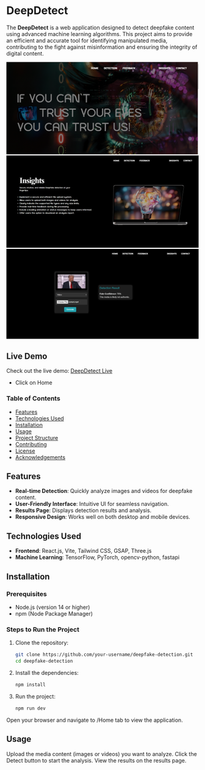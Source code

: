# DeepDetect

The **DeepDetect** is a web application designed to detect deepfake content using advanced machine learning algorithms. This project aims to provide an efficient and accurate tool for identifying manipulated media, contributing to the fight against misinformation and ensuring the integrity of digital content.

![One](./public/one.png)
![Two](./public/two.png)
![Third](./public/third.png)

## Live Demo

Check out the live demo: [DeepDetect Live](https://deep-detect.vercel.app/)
- Click on Home

### Table of Contents

- [Features](#features)
- [Technologies Used](#technologies-used)
- [Installation](#installation)
- [Usage](#usage)
- [Project Structure](#project-structure)
- [Contributing](#contributing)
- [License](#license)
- [Acknowledgements](#acknowledgements)

## Features

- **Real-time Detection**: Quickly analyze images and videos for deepfake content.
- **User-Friendly Interface**: Intuitive UI for seamless navigation.
- **Results Page**: Displays detection results and analysis.
- **Responsive Design**: Works well on both desktop and mobile devices.

## Technologies Used

- **Frontend**: React.js, Vite, Tailwind CSS, GSAP, Three.js
- **Machine Learning**: TensorFlow, PyTorch, opencv-python, fastapi

## Installation

### Prerequisites

- Node.js (version 14 or higher)
- npm (Node Package Manager)

### Steps to Run the Project

1. Clone the repository:

   ```bash
   git clone https://github.com/your-username/deepfake-detection.git
   cd deepfake-detection

2. Install the dependencies:
    ```bash
   npm install

3. Run the project:
    ```bash
   npm run dev

Open your browser and navigate to /Home tab to view the application.

## Usage

Upload the media content (images or videos) you want to analyze.
Click the Detect button to start the analysis.
View the results on the results page.



